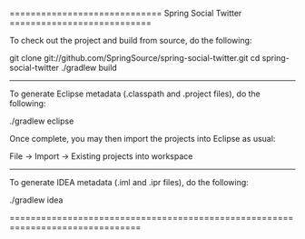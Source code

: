 ============================= Spring Social Twitter ===========================

To check out the project and build from source, do the following:

 git clone git://github.com/SpringSource/spring-social-twitter.git
 cd spring-social-twitter
 ./gradlew build

-------------------------------------------------------------------------------
To generate Eclipse metadata (.classpath and .project files), do the following:

 ./gradlew eclipse

Once complete, you may then import the projects into Eclipse as usual:

 File -> Import -> Existing projects into workspace

-------------------------------------------------------------------------------
To generate IDEA metadata (.iml and .ipr files), do the following:

 ./gradlew idea
 
===============================================================================

